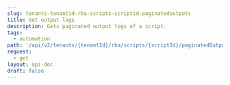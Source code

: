 ```yaml
---
slug: tenants-tenantid-rba-scripts-scriptid-paginatedoutputs
title: Get output logs
description: Gets paginated output logs of a script.
tags:
  - automation
path: '/api/v2/tenants/{tenantId}/rba/scripts/{scriptId}/paginatedOutputs'
request:
  - get
layout: api-doc
draft: false
---
```

